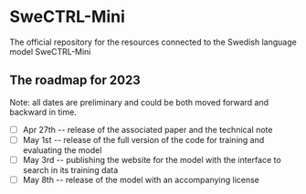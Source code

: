 # SweCTRL-Mini
The official repository for the resources connected to the Swedish language model SweCTRL-Mini

## The roadmap for 2023
Note: all dates are preliminary and could be both moved forward and backward in time.

- [ ] Apr 27th -- release of the associated paper and the technical note
- [ ] May 1st -- release of the full version of the code for training and evaluating the model
- [ ] May 3rd -- publishing the website for the model with the interface to search in its training data
- [ ] May 8th -- release of the model with an accompanying license
